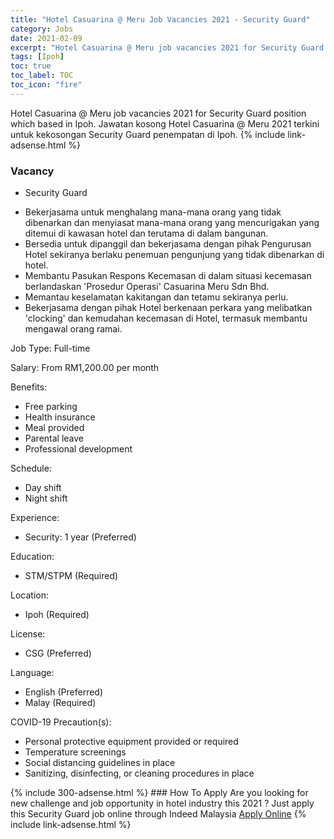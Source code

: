 ```yaml
---
title: "Hotel Casuarina @ Meru Job Vacancies 2021 - Security Guard" 
category: Jobs 
date: 2021-02-09 
excerpt: "Hotel Casuarina @ Meru job vacancies 2021 for Security Guard position which based in Ipoh. Jawatan kosong Hotel Casuarina @ Meru 2021 terkini untuk kekosongan Security Guard penempatan di Ipoh" 
tags: [Ipoh] 
toc: true 
toc_label: TOC 
toc_icon: "fire" 
--- 
```


Hotel Casuarina @ Meru job vacancies 2021 for Security Guard position which based in Ipoh. Jawatan kosong Hotel Casuarina @ Meru 2021 terkini untuk kekosongan Security Guard penempatan di Ipoh. 
{% include link-adsense.html %} 
### Vacancy 
- Security Guard 
<div><ul><li>Bekerjasama untuk menghalang mana-mana orang yang tidak dibenarkan dan menyiasat mana-mana orang yang mencurigakan yang ditemui di kawasan hotel dan terutama di dalam bangunan.</li><li>Bersedia untuk dipanggil dan bekerjasama dengan pihak Pengurusan Hotel sekiranya berlaku penemuan pengunjung yang tidak dibenarkan di hotel.</li><li>Membantu Pasukan Respons Kecemasan di dalam situasi kecemasan berlandaskan 'Prosedur Operasi' Casuarina Meru Sdn Bhd.</li><li>Memantau keselamatan kakitangan dan tetamu sekiranya perlu.</li><li>Bekerjasama dengan pihak Hotel berkenaan perkara yang melibatkan 'clocking' dan kemudahan kecemasan di Hotel, termasuk membantu mengawal orang ramai.</li></ul><p>Job Type: Full-time</p><p>Salary: From RM1,200.00 per month</p><p>Benefits:</p><ul><li>Free parking</li><li>Health insurance</li><li>Meal provided</li><li>Parental leave</li><li>Professional development</li></ul><p>Schedule:</p><ul><li>Day shift</li><li>Night shift</li></ul><p>Experience:</p><ul><li>Security: 1 year (Preferred)</li></ul><p>Education:</p><ul><li>STM/STPM (Required)</li></ul><p>Location:</p><ul><li>Ipoh (Required)</li></ul><p>License:</p><ul><li>CSG (Preferred)</li></ul><p>Language:</p><ul><li>English (Preferred)</li><li>Malay (Required)</li></ul><p>COVID-19 Precaution(s):</p><ul><li>Personal protective equipment provided or required</li><li>Temperature screenings</li><li>Social distancing guidelines in place</li><li>Sanitizing, disinfecting, or cleaning procedures in place</li></ul></div> 
{% include 300-adsense.html %} 
### How To Apply 
Are you looking for new challenge and job opportunity in hotel industry this 2021 ?
Just apply this Security Guard job online through Indeed Malaysia 
<a href="https://malaysia.indeed.com/viewjob?jk=b606a3a5e30025fe" class="btn btn--info" target="_blank" rel="nofollow noopenner">Apply Online</a> 
{% include link-adsense.html %} 